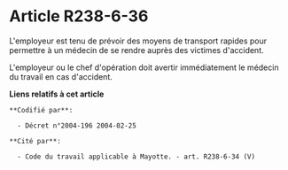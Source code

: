 # Article R238-6-36

L'employeur est tenu de prévoir des moyens de transport rapides pour permettre à un médecin de se rendre auprès des victimes
d'accident.

L'employeur ou le chef d'opération doit avertir immédiatement le médecin du travail en cas d'accident.

**Liens relatifs à cet article**

	**Codifié par**:

	  - Décret n°2004-196 2004-02-25

	**Cité par**:

	  - Code du travail applicable à Mayotte. - art. R238-6-34 (V)
